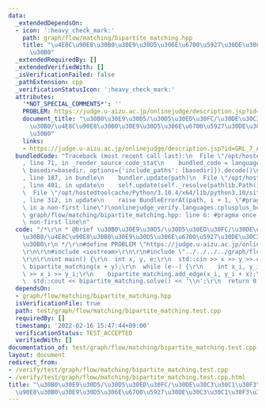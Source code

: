 ```yaml
---
data:
  _extendedDependsOn:
  - icon: ':heavy_check_mark:'
    path: graph/flow/matching/bipartite_matching.hpp
    title: "\u4E8C\u90E8\u30B0\u30E9\u30D5\u306E\u6700\u5927\u30DE\u30C3\u30C1\u30F3\
      \u30B0"
  _extendedRequiredBy: []
  _extendedVerifiedWith: []
  _isVerificationFailed: false
  _pathExtension: cpp
  _verificationStatusIcon: ':heavy_check_mark:'
  attributes:
    '*NOT_SPECIAL_COMMENTS*': ''
    PROBLEM: https://judge.u-aizu.ac.jp/onlinejudge/description.jsp?id=GRL_7_A
    document_title: "\u30B0\u30E9\u30D5/\u30D5\u30ED\u30FC/\u30DE\u30C3\u30C1\u30F3\
      \u30B0/\u4E8C\u90E8\u30B0\u30E9\u30D5\u306E\u6700\u5927\u30DE\u30C3\u30C1\u30F3\
      \u30B0"
    links:
    - https://judge.u-aizu.ac.jp/onlinejudge/description.jsp?id=GRL_7_A
  bundledCode: "Traceback (most recent call last):\n  File \"/opt/hostedtoolcache/Python/3.10.4/x64/lib/python3.10/site-packages/onlinejudge_verify/documentation/build.py\"\
    , line 71, in _render_source_code_stat\n    bundled_code = language.bundle(stat.path,\
    \ basedir=basedir, options={'include_paths': [basedir]}).decode()\n  File \"/opt/hostedtoolcache/Python/3.10.4/x64/lib/python3.10/site-packages/onlinejudge_verify/languages/cplusplus.py\"\
    , line 187, in bundle\n    bundler.update(path)\n  File \"/opt/hostedtoolcache/Python/3.10.4/x64/lib/python3.10/site-packages/onlinejudge_verify/languages/cplusplus_bundle.py\"\
    , line 401, in update\n    self.update(self._resolve(pathlib.Path(included), included_from=path))\n\
    \  File \"/opt/hostedtoolcache/Python/3.10.4/x64/lib/python3.10/site-packages/onlinejudge_verify/languages/cplusplus_bundle.py\"\
    , line 312, in update\n    raise BundleErrorAt(path, i + 1, \"#pragma once found\
    \ in a non-first line\")\nonlinejudge_verify.languages.cplusplus_bundle.BundleErrorAt:\
    \ graph/flow/matching/bipartite_matching.hpp: line 6: #pragma once found in a\
    \ non-first line\n"
  code: "/*\r\n * @brief \u30B0\u30E9\u30D5/\u30D5\u30ED\u30FC/\u30DE\u30C3\u30C1\u30F3\
    \u30B0/\u4E8C\u90E8\u30B0\u30E9\u30D5\u306E\u6700\u5927\u30DE\u30C3\u30C1\u30F3\
    \u30B0\r\n */\r\n#define PROBLEM \"https://judge.u-aizu.ac.jp/onlinejudge/description.jsp?id=GRL_7_A\"\
    \r\n\r\n#include <iostream>\r\n\r\n#include \"../../../../graph/flow/matching/bipartite_matching.hpp\"\
    \r\n\r\nint main() {\r\n  int x, y, e;\r\n  std::cin >> x >> y >> e;\r\n  BipartiteMatching\
    \ bipartite_matching(x + y);\r\n  while (e--) {\r\n    int x_i, y_i;\r\n    std::cin\
    \ >> x_i >> y_i;\r\n    bipartite_matching.add_edge(x_i, y_i + x);\r\n  }\r\n\
    \  std::cout << bipartite_matching.solve() << '\\n';\r\n  return 0;\r\n}\r\n"
  dependsOn:
  - graph/flow/matching/bipartite_matching.hpp
  isVerificationFile: true
  path: test/graph/flow/matching/bipartite_matching.test.cpp
  requiredBy: []
  timestamp: '2022-02-16 15:47:44+09:00'
  verificationStatus: TEST_ACCEPTED
  verifiedWith: []
documentation_of: test/graph/flow/matching/bipartite_matching.test.cpp
layout: document
redirect_from:
- /verify/test/graph/flow/matching/bipartite_matching.test.cpp
- /verify/test/graph/flow/matching/bipartite_matching.test.cpp.html
title: "\u30B0\u30E9\u30D5/\u30D5\u30ED\u30FC/\u30DE\u30C3\u30C1\u30F3\u30B0/\u4E8C\
  \u90E8\u30B0\u30E9\u30D5\u306E\u6700\u5927\u30DE\u30C3\u30C1\u30F3\u30B0"
---
```

